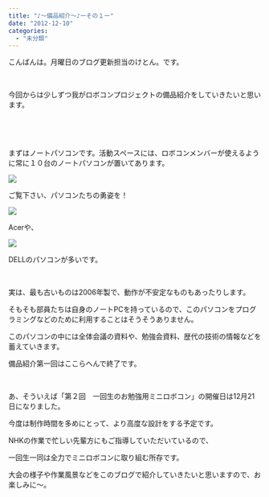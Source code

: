 ```yaml
---
title: "♪～備品紹介～♪ーその１ー"
date: "2012-12-10"
categories: 
  - "未分類"
---
```


こんばんは。月曜日のブログ更新担当のけとん。です。

 

今回からは少しずつ我がロボコンプロジェクトの備品紹介をしていきたいと思います。

 

 

まずはノートパソコンです。活動スペースには、ロボコンメンバーが使えるように常に１０台のノートパソコンが置いてあります。

[![](images/DCIM00932-300x168.jpg)](http://technouskit.net/blog/?attachment_id=257)

ご覧下さい、パソコンたちの勇姿を！

[![](images/DCIM0096-300x168.jpg)](http://technouskit.net/blog/?attachment_id=258)

Acerや、

[![](images/DCIM0098-300x168.jpg)](http://technouskit.net/blog/?attachment_id=259)

DELLのパソコンが多いです。

 

実は、最も古いものは2006年製で、動作が不安定なものもあったりします。

そもそも部員たちは自身のノートPCを持っているので、このパソコンをプログラミングなどのために利用することはそうそうありません。

このパソコンの中には全体会議の資料や、勉強会資料、歴代の技術の情報などを蓄えていきます。

備品紹介第一回はここらへんで終了です。

 

あ、そういえば「第２回　一回生のお勉強用ミニロボコン」の開催日は12月21日になりました。

今度は制作時間を多めにとって、より高度な設計をする予定です。

NHKの作業で忙しい先輩方にもご指導していただいているので、

一回生一同は全力でミニロボコンに取り組む所存です。

大会の様子や作業風景などをこのブログで紹介していきたいと思いますので、お楽しみに～。
